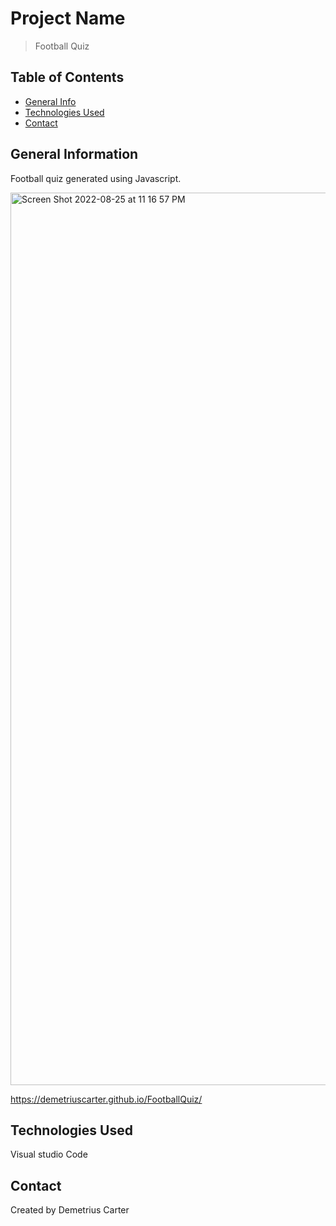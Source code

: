 # Project Name
> Football Quiz

## Table of Contents
* [General Info](#general-information)
* [Technologies Used](#technologies-used)
* [Contact](#contact)


## General Information
Football quiz generated using Javascript. 

<img width="1428" alt="Screen Shot 2022-08-25 at 11 16 57 PM" src="https://user-images.githubusercontent.com/108381693/186822010-cb1a0731-7f47-4d81-b965-3a0bcff192d8.png">



https://demetriuscarter.github.io/FootballQuiz/




## Technologies Used
Visual studio Code


## Contact
Created by Demetrius Carter











